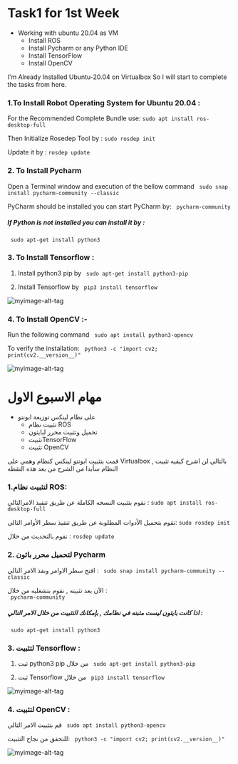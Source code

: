 # Task1 for 1st Week
* Working with ubuntu 20.04 as VM
  - Install ROS
  - Install Pycharm or any Python IDE
  - Install TensorFlow
  - Install OpenCV
  

I'm Already Installed Ubuntu-20.04 on Virtualbox
So I will start to complete the tasks from here.


### 1.To Install Robot Operating System for Ubuntu 20.04 :
For the Recommended Complete Bundle use:
``` sudo apt install ros-desktop-full ``` 


Then Initialize Rosedep Tool by :
``` sudo rosdep init ```


Update it by : 
 ``` rosdep update ```
 






### 2. To Install Pycharm 
Open a Terminal window and execution of the bellow command
```  sudo snap install pycharm-community --classic ``` 


PyCharm should be installed you can start PyCharm by:
```  pycharm-community ``` 




##### If Python is not installed you can install it by :
 ```  sudo apt-get install python3 ``` 



### 3. To Install Tensorflow :

  1. Install python3 pip by 
``` sudo apt-get install python3-pip``` 


  2. Install Tensorflow by 
```  pip3 install tensorflow ``` 



![myimage-alt-tag](https://github.com/Fatmahmh/Internship-with-Smart-methods/blob/master/Task1-for-1stWeek/TensorFlow-Installation.PNG
) 



### 4. To Install OpenCV :-

Run the following command ```  sudo apt install python3-opencv ``` 


To verify the installation:
```  python3 -c "import cv2; print(cv2.__version__)" ```  



![myimage-alt-tag](https://github.com/Fatmahmh/Internship-with-Smart-methods/blob/master/Task1-for-1stWeek/OpenCV-Installation.PNG)




# مهام الاسبوع الاول
* على نظام لينكس توزيعة ابونتو 
  - تثبيت نظام ROS 
  -  تحميل وتثبيت محرر لبايثون   
  - تثبيتTensorFlow
  - تثبيت OpenCV
  

قمت بتثبيت ابونتو لينكس كنظام وهمي على
Virtualbox , بالتالي لن اشرح كيفيه تثبيت النظام سأبدا من الشرح من بعد هذه النقطه
 


### 1.لتثبيت نظام ROS:
نقوم بتثبيت النسخه الكاملة عن طريق تنفيذ الامرالتالي :
``` sudo apt install ros-desktop-full ``` 


نقوم بتحميل الأدوات المطلوبة عن طريق تنفيذ سطر الأوامر التالي:
``` sudo rosdep init ```


نقوم بالتحديث من خلال : 
 ``` rosdep update ```
 






### 2. لتحميل محرر باثون Pycharm
افتح سطر الاوامر ونفذ الامر التالي :
```  sudo snap install pycharm-community --classic ``` 


الآن بعد تثبيته  , نقوم بتشغليه من خلال :  
```  pycharm-community ``` 




##### اذا كانت بايثون ليست مثبته في نظامك , بإمكانك التثبيت من خلال الامر التالي  :
 ```  sudo apt-get install python3 ``` 



### 3. لتثبيت Tensorflow :

  1. ثبت python3 pip من خلال 
``` sudo apt-get install python3-pip``` 


  2. ثبت Tensorflow من خلال 
```  pip3 install tensorflow ``` 



![myimage-alt-tag](https://github.com/Fatmahmh/Internship-with-Smart-methods/blob/master/Task1-for-1stWeek/TensorFlow-Installation.PNG
) 



### 4. لتثبيت OpenCV :

قم بتثبيت الامر التالي ```  sudo apt install python3-opencv ``` 


للتحقق من نجاح التثبيت:
```  python3 -c "import cv2; print(cv2.__version__)" ```  



![myimage-alt-tag](https://github.com/Fatmahmh/Internship-with-Smart-methods/blob/master/Task1-for-1stWeek/OpenCV-Installation.PNG)



